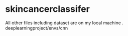 # skincancerclassifer
All other files including dataset are on my local machine .
deeplearningproject/envs/cnn
